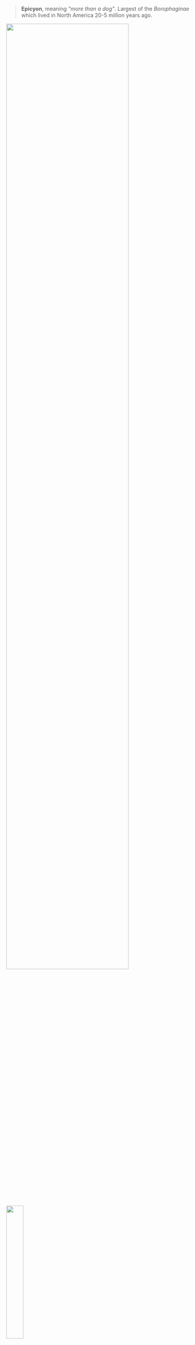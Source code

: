 <blockquote><b>Epicyon</b>, meaning <i>"more than a dog"</i>. Largest of the <i>Borophaginae</i> which lived in North America 20-5 million years ago.</blockquote>

<img src="https://epicyon.net/img/screenshot_starlight.jpg" width="80%"/>

<img src="https://epicyon.net/img/mobile.jpg" width="30%"/>

Epicyon is a modern [ActivityPub](https://www.w3.org/TR/activitypub) compliant server implementing both S2S and C2S protocols and sutable for installation on single board computers. It includes features such as moderation tools, post expiry, content warnings, image descriptions, news feed and perimeter defense against adversaries. It contains *no javascript* and uses HTML+CSS with a Python backend.

[Project Goals](README_goals.md) - [Commandline interface](README_commandline.md) - [Customizations](README_customizations.md) - [Code of Conduct](code-of-conduct.md)

Matrix room: **#epicyon:matrix.freedombone.net**

Includes emojis designed by [OpenMoji](https://openmoji.org) – the open-source emoji and icon project. License: [CC BY-SA 4.0](https://creativecommons.org/licenses/by-sa/4.0). Blob Cat Emoji and Meowmoji were made by Nitro Blob Hub, licensed under [Apache 2.0](https://www.apache.org/licenses/LICENSE-2.0). [Digital Pets emoji](https://opengameart.org/content/16x16-emotes-for-rpgs-and-digital-pets) were made by Tomcat94 and licensed under CC0.

<img src="https://epicyon.net/img/screenshot_light.jpg" width="80%"/>

<img src="https://epicyon.net/img/screenshot_login.jpg" width="80%"/>

## Package Dependencies

You will need python version 3.7 or later.

On Arch/Parabola:

``` bash
sudo pacman -S tor python-pip python-pysocks python-pycryptodome \
               imagemagick python-pillow python-requests \
	       perl-image-exiftool python-numpy python-dateutil \
	       certbot flake8 bandit
sudo pip3 install pyqrcode pypng
```

Or on Debian:

``` bash
sudo apt install -y \
    tor python3-socks imagemagick \
    python3-numpy python3-setuptools \
    python3-crypto python3-pycryptodome \
    python3-dateutil python3-pil.imagetk \
    python3-idna python3-requests \
    python3-django-timezone-field \
    libimage-exiftool-perl python3-flake8 \
    python3-pyqrcode python3-png python3-bandit \
    certbot nginx wget
```

## Installation

In the most common case you'll be using systemd to set up a daemon to run the server.

The following instructions install Epicyon to the **/opt** directory. It's not essential that it be installed there, and it could be in any other preferred directory.

Add a dedicated user so that we don't have to run as root.

``` bash
adduser --system --home=/opt/epicyon --group epicyon
```

Link news mirrors:

``` bash
mkdir /var/www/YOUR_DOMAIN
mkdir -p /opt/epicyon/accounts/newsmirror
ln -s /opt/epicyon/accounts/newsmirror /var/www/YOUR_DOMAIN/newsmirror
```

Edit */etc/systemd/system/epicyon.service* and add the following:

``` systemd
[Unit]
Description=epicyon
After=syslog.target
After=network.target

[Service]
Type=simple
User=epicyon
Group=epicyon
WorkingDirectory=/opt/epicyon
ExecStart=/usr/bin/python3 /opt/epicyon/epicyon.py --port 443 --proxy 7156 --domain YOUR_DOMAIN --registration open
Environment=USER=epicyon
Environment=PYTHONUNBUFFERED=true
Restart=always
StandardError=syslog

[Install]
WantedBy=multi-user.target
```

Here the server was installed to */opt/epicyon*, but you can change that to wherever you installed it.

Then run the daemon:

``` bash
systemctl enable epicyon
chown -R epicyon:epicyon /opt/epicyon
systemctl start epicyon
```

Check the status of the daemon with:

``` bash
systemctl status epicyon
```

If it's not running then you can also look at the log:

``` bash
journalctl -u epicyon
```

You'll also need to set up a web server configuration. For Nginx edit */etc/nginx/sites-available/YOUR_DOMAIN* as follows:

``` nginx
server {
    listen 80;
    listen [::]:80;
    server_name YOUR_DOMAIN;
    access_log /dev/null;
    error_log /dev/null;
    client_max_body_size 31m;
    client_body_buffer_size 128k;

    index index.html;
    rewrite ^ https://$server_name$request_uri? permanent;
}

server {
    listen 443 ssl;
    server_name YOUR_DOMAIN;

    ssl_stapling off;
    ssl_stapling_verify off;
    ssl on;
    ssl_certificate /etc/letsencrypt/live/YOUR_DOMAIN/fullchain.pem;
    ssl_certificate_key /etc/letsencrypt/live/YOUR_DOMAIN/privkey.pem;
    #ssl_dhparam /etc/ssl/certs/YOUR_DOMAIN.dhparam;

    ssl_session_cache  builtin:1000  shared:SSL:10m;
    ssl_session_timeout 60m;
    ssl_prefer_server_ciphers on;
    ssl_protocols TLSv1.2 TLSv1.3;
    ssl_ciphers 'ECDHE-ECDSA-CHACHA20-POLY1305:ECDHE-RSA-CHACHA20-POLY1305:ECDHE-ECDSA-AES128-GCM-SHA256:ECDHE-RSA-AES128-GCM-SHA256:ECDHE-ECDSA-AES256-GCM-SHA384:ECDHE-RSA-AES256-GCM-SHA384:DHE-RSA-AES128-GCM-SHA256:DHE-RSA-AES256-GCM-SHA384:ECDHE-ECDSA-AES128-SHA256:ECDHE-RSA-AES128-SHA256:ECDHE-ECDSA-AES128-SHA:ECDHE-RSA-AES256-SHA384:ECDHE-RSA-AES128-SHA:ECDHE-ECDSA-AES256-SHA384:ECDHE-ECDSA-AES256-SHA:ECDHE-RSA-AES256-SHA:DHE-RSA-AES128-SHA256:DHE-RSA-AES128-SHA:DHE-RSA-AES256-SHA256:DHE-RSA-AES256-SHA:ECDHE-ECDSA-DES-CBC3-SHA:ECDHE-RSA-DES-CBC3-SHA:EDH-RSA-DES-CBC3-SHA:AES128-GCM-SHA256:AES256-GCM-SHA384:AES128-SHA256:AES256-SHA256:AES128-SHA:AES256-SHA:DES-CBC3-SHA:!DSS';
    add_header X-Frame-Options DENY;
    add_header X-Content-Type-Options nosniff;
    add_header X-XSS-Protection "1; mode=block";
    add_header X-Download-Options noopen;
    add_header X-Permitted-Cross-Domain-Policies none;

    add_header X-Robots-Tag "noindex, nofollow, nosnippet, noarchive";
    add_header Strict-Transport-Security max-age=15768000;

    access_log /dev/null;
    error_log /dev/null;

    index index.html;

    location /newsmirror {
        root /var/www/YOUR_DOMAIN;
        try_files $uri =404;
    }

    location / {
        proxy_http_version 1.1;
        client_max_body_size 31M;
        proxy_set_header Upgrade $http_upgrade;
        proxy_set_header Connection "upgrade";
        proxy_set_header Host $http_host;
        proxy_set_header X-Real-IP $remote_addr;
        proxy_set_header X-Forward-For $proxy_add_x_forwarded_for;
        proxy_set_header X-Forward-Proto http;
        proxy_set_header X-Nginx-Proxy true;
        proxy_temp_file_write_size 64k;
        proxy_connect_timeout 10080s;
        proxy_send_timeout 10080;
        proxy_read_timeout 10080;
        proxy_buffer_size 64k;
        proxy_buffers 16 32k;
        proxy_busy_buffers_size 64k;
        proxy_redirect off;
        proxy_request_buffering on;
        proxy_buffering on;
        proxy_pass http://localhost:7156;
    }
}
```

Changing your domain name as appropriate. Activate the configuration with:

``` bash
ln -s /etc/nginx/sites-available/YOUR_DOMAIN /etc/nginx/sites-enabled/
```

Generate a LetsEncrypt certificate.

``` bash
certbot certonly -n --server https://acme-v02.api.letsencrypt.org/directory --standalone -d YOUR_DOMAIN --renew-by-default --agree-tos --email YOUR_EMAIL
```

And restart the web server:

``` bash
systemctl restart nginx
```

If you are using the [Caddy web server](https://caddyserver.com) then see *caddy.example.conf*

## Running Static Analysis

Static analysis can be run with:

``` bash
./static_analysis
```

## Running a security audit

To run a security audit:

``` bash
./security_audit
```

Note that not all of the issues identified will necessarily be relevant to this project. Consider its output as a list of things which potentially can be investigated but usually will turn out not to be relevant.


## Installing on Onion or i2p domains

If you don't have access to the clearnet, or prefer not to use it, then it's possible to run an Epicyon instance easily from your laptop. There are scripts within the ```deploy``` directory which can be used to install an instance on a Debian or Arch/Parabola operating system. With some modification of package names they could be also used with other distros.

Please be aware that such installations will not federate with ordinary fediverse instances on the clearnet, unless those instances have been specially modified to do so. But onion instances will federate with other onion instances and i2p instances with other i2p instances.


## Custom Fonts

If you want to use a particular font then copy it into the *fonts* directory, rename it as *custom.ttf/woff/woff2/otf* and then restart the epicyon daemon.

``` bash
systemctl restart epicyon
```

## Custom Favicon

If you want to use your own favicon then copy your `favicon.ico` file to the base directory where you installed Epicyon.


## Changing Themes

When changing themes you may need to ensure that your nginx cache is cleared (/var/www/cache/*) and that your local browser cache is cleared for the site (Shift + Reload). Otherwise images and icons from the previous theme may remain.


## Adding Themes

If you want to add a new theme then first add the name of your theme to the translations files.

Within the `theme` directory create a directory with the name of your theme and add icons and banners. As a quick way to begin you could copy the contents of `theme/default`, then edit the graphics. Keep the size of images as small as possible to avoid creating a laggy user interface.

On a running instance you can experiment with colors or fonts by editing `epicyon.css` and then reloading the web page. Once you are happy with the results then you can update the changed variable values within your `theme/yourtheme/theme.json` file.

Epicyon normally uses one set of CSS files whose variables are then altered per theme. If you want to use entirely bespoke CSS then copy `epicyon-*.css` into your theme directory and edit it to your requirements. This will be used rather than the default CSS files. Be warned that if you're maintaining the CSS files yourself then you may need to keep up with whatever changes are happening upstream, otherwise your user interface will break.


## Running Unit Tests

To run the unit tests:

``` bash
python3 epicyon.py --tests
```

To run the network tests. These simulate instances exchanging messages.

``` bash
python3 epicyon.py --testsnetwork
```

